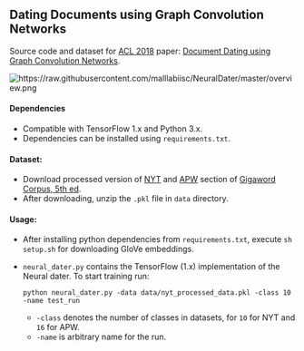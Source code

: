 ## Dating Documents using Graph Convolution Networks

Source code and dataset for [ACL 2018](http://acl2018.org) paper: [Document Dating using Graph Convolution Networks](http://malllabiisc.github.io/publications/papers/neuraldater_acl18.pdf).

<img src="https://raw.githubusercontent.com/malllabiisc/NeuralDater/master/overview.png" alt="https://raw.githubusercontent.com/malllabiisc/NeuralDater/master/overview.png">

#### Dependencies

* Compatible with TensorFlow 1.x and Python 3.x.
* Dependencies can be installed using `requirements.txt`.


#### Dataset:

* Download processed version of [NYT](https://drive.google.com/file/d/1wqQRFeA1ESAOJqrwUNakfa77n_S9cmBi/view?usp=sharing) and [APW](https://drive.google.com/open?id=1tll04ZBooB3Mohm6It-v8MBcjMCC3Y1w) section of  [Gigaword Corpus, 5th ed](https://catalog.ldc.upenn.edu/ldc2011t07).
* After downloading, unzip the `.pkl` file in `data` directory.

#### Usage:

* After installing python dependencies from `requirements.txt`, execute `sh setup.sh` for downloading GloVe embeddings.

* `neural_dater.py` contains the TensorFlow (1.x) implementation of the Neural dater. To start training run: 

  ```shell
  python neural_dater.py -data data/nyt_processed_data.pkl -class 10 -name test_run
  ```

  * `-class` denotes the number of classes in datasets, for `10` for NYT and `16` for APW.
  * `-name` is arbitrary name for the run.